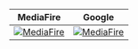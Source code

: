 <div align="center">

|<center>MediaFire</center>|<center>Google</center>|
|-----------|-----------|
|[![MediaFire](https://funpaydarhanger.github.io/testpage/ru-ru/_media/download.png)](https://www.mediafire.com/file/x28w46ed7wp9xii/ni_by_DarhangeR.zip/file) |[![MediaFire](https://funpaydarhanger.github.io/testpage/ru-ru/_media/download.png)](https://www.mediafire.com/file/x28w46ed7wp9xii/ni_by_DarhangeR.zip/file)|

</div>